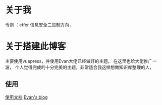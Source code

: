 
# 关于我
令则 ：ctfer 
信息安全二进制方向，


# 关于搭建此博客

主要使用vuepress，并使用Evan大佬已经做好的主题， 在这里也给大佬推广一波，
个人觉得完成的十分完美的主题，非常适合我这样想做知识库整理的人，

## 使用
[使用文档](https://xugaoyi.github.io/vuepress-theme-vdoing-doc/)
[Evan's blog](https://xugaoyi.com/) 

